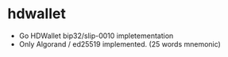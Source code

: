 # hdwallet

* Go HDWallet bip32/slip-0010 impletementation
* Only Algorand / ed25519 implemented. (25 words mnemonic)

